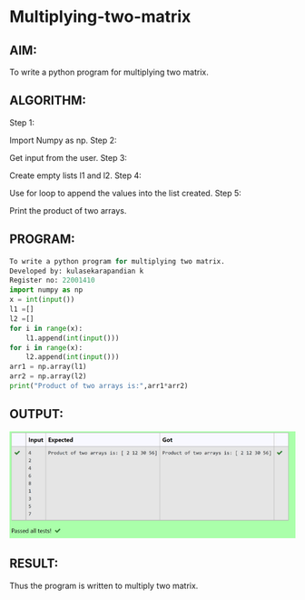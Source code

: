 # Multiplying-two-matrix

## AIM:
To write a python program for multiplying two matrix.

## ALGORITHM:


Step 1:

Import Numpy as np.
Step 2:

Get input from the user.
Step 3:

Create empty lists l1 and l2.
Step 4:

Use for loop to append the values into the list created.
Step 5:

Print the product of two arrays.

## PROGRAM: 
```py
To write a python program for multiplying two matrix.
Developed by: kulasekarapandian k
Register no: 22001410
import numpy as np
x = int(input())
l1 =[]
l2 =[]
for i in range(x):
    l1.append(int(input()))
for i in range(x):
    l2.append(int(input()))
arr1 = np.array(l1)
arr2 = np.array(l2)
print("Product of two arrays is:",arr1*arr2)
```

## OUTPUT:
![output](/op.png)


## RESULT:
Thus the program is written to multiply two matrix.

